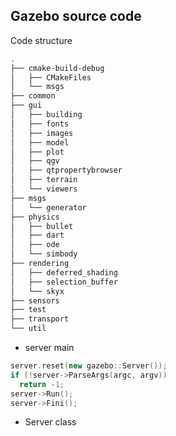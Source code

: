 ## Gazebo source code

Code structure 
```bash
.
├── cmake-build-debug
│   ├── CMakeFiles
│   └── msgs
├── common
├── gui
│   ├── building
│   ├── fonts
│   ├── images
│   ├── model
│   ├── plot
│   ├── qgv
│   ├── qtpropertybrowser
│   ├── terrain
│   └── viewers
├── msgs
│   └── generator
├── physics
│   ├── bullet
│   ├── dart
│   ├── ode
│   └── simbody
├── rendering
│   ├── deferred_shading
│   ├── selection_buffer
│   └── skyx
├── sensors
├── test
├── transport
└── util
```


* server main
```C++
server.reset(new gazebo::Server());
if (!server->ParseArgs(argc, argv))
  return -1;
server->Run();
server->Fini();
```

* Server class
```C++

```
